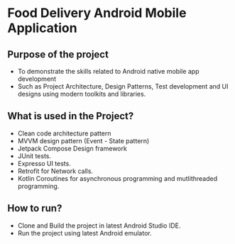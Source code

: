# Food Delivery Android Mobile Application

## Purpose of the project
- To demonstrate the skills related to Android native mobile app development
- Such as Project Architecture, Design Patterns, Test development and UI designs using modern toolkits and libraries.

## What is used in the Project?
- Clean code architecture pattern
- MVVM design pattern (Event - State pattern)
- Jetpack Compose Design framework
- JUnit tests.
- Expresso UI tests.
- Retrofit for Network calls.
- Kotlin Coroutines for asynchronous programming and mutlithreaded programming.

## How to run?
- Clone and Build the project in latest Android Studio IDE.
- Run the project using latest Android emulator.
